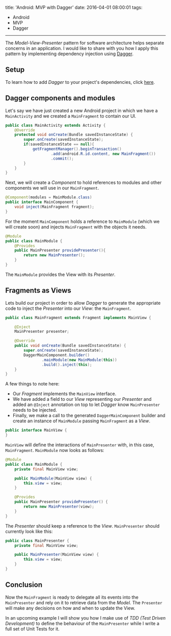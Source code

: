 title: 'Android: MVP with Dagger'
date: 2016-04-01 08:00:01
tags:
- Android
- MVP
- Dagger
---
The _Model-View-Presenter_ pattern for software architecture helps separate concerns in an application. I would like to share with you how I apply this pattern by implementing dependency injection using [Dagger](http://google.github.io/dagger/).

Setup
-----

To learn how to add _Dagger_ to your project's dependencies, click [here](http://soflete.github.io/2016/04/02/Setup-Dagger-in-Android/).

Dagger components and modules
-----------------------------

Let's say we have just created a new Android project in which we have a `MainActivity` and we created a `MainFragment` to contain our UI.

```Java
public class MainActivity extends Activity {
    @Override
    protected void onCreate(Bundle savedInstanceState) {
        super.onCreate(savedInstanceState);
        if(savedInstanceState == null){
            getFragmentManager().beginTransaction()
                    .add(android.R.id.content, new MainFragment())
                    .commit();
        }
    }
}
```

Next, we will create a _Component_ to hold references to modules and other components we will use in our `MainFragment`.

```Java
@Component(modules = MainModule.class)
public interface MainComponent {
    void inject(MainFragment fragment);
}
```

For the moment `MainComponent` holds a reference to `MainModule` (which we will create soon) and injects `MainFragment` with the objects it needs.

```Java
@Module
public class MainModule {
    @Provides
    public MainPresenter providePresenter(){
        return new MainPresenter();
    }
}
```

The `MainModule` provides the View with its _Presenter_.

Fragments as Views
------------------

Lets build our project in order to allow _Dagger_ to generate the appropriate code to inject the _Presenter_ into our _View_: the `MainFragment`.

```Java
public class MainFragment extends Fragment implements MainView {

    @Inject
    MainPresenter presenter;

    @Override
    public void onCreate(Bundle savedInstanceState) {
        super.onCreate(savedInstanceState);
        DaggerMainComponent.builder()
                .mainModule(new MainModule(this))
                .build().inject(this);
    }
}
```

A few things to note here:
- Our _Fragment_ implements the `MainView` interface.
- We have added a field to our _View_ representing our _Presenter_ and added an `@Inject` annotation on top to let _Dagger_ know `MainPresenter` needs to be injected.
- Finally, we make a call to the generated `DaggerMainComponent` builder and create an instance of `MainModule` passing `MainFragment` as a _View_.

```Java
public interface MainView {
}
```

`MainView` will define the interactions of `MainPresenter` with, in this case, `MainFragment`. `MainModule` now looks as follows:

```Java
@Module
public class MainModule {
    private final MainView view;

    public MainModule(MainView view) {
        this.view = view;
    }

    @Provides
    public MainPresenter providePresenter() {
        return new MainPresenter(view);
    }
}
```

The _Presenter_ should keep a reference to the _View_. `MainPresenter` should currently look like this:

```Java
public class MainPresenter {
    private final MainView view;

    public MainPresenter(MainView view) {
        this.view = view;
    }
}
```

Conclusion
----------

Now the `MainFragment` is ready to delegate all its events into the `MainPresenter` and rely on it to retrieve data from the _Model_. The `Presenter` will make any decisions on how and when to update the View.

In an upcoming example I will show you how I make use of _TDD (Test Driven Development)_ to define the behaviour of the `MainPresenter` while I write a full set of Unit Tests for it.
